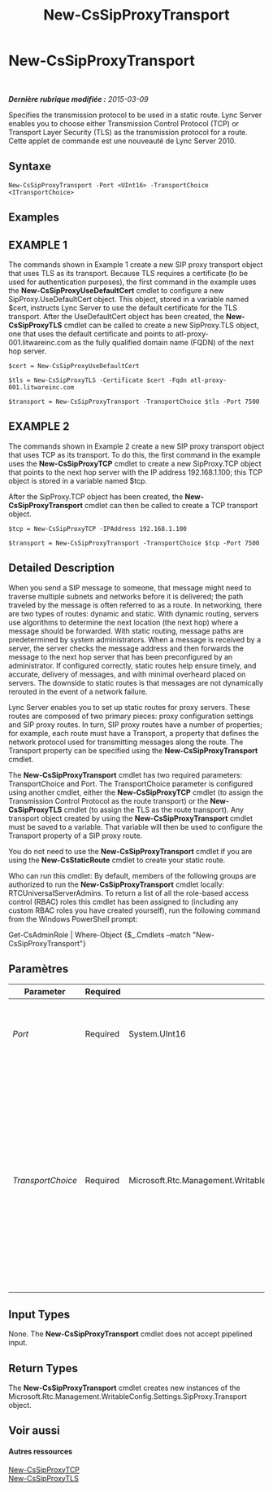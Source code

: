 ﻿---
title: New-CsSipProxyTransport
TOCTitle: New-CsSipProxyTransport
ms:assetid: 68587257-d666-429a-bf2d-f8a2b46f1f09
ms:mtpsurl: https://technet.microsoft.com/fr-fr/library/Gg398489(v=OCS.15)
ms:contentKeyID: 49297478
ms.date: 05/20/2016
mtps_version: v=OCS.15
ms.translationtype: HT
---

# New-CsSipProxyTransport

 

_**Dernière rubrique modifiée :** 2015-03-09_

Specifies the transmission protocol to be used in a static route. Lync Server enables you to choose either Transmission Control Protocol (TCP) or Transport Layer Security (TLS) as the transmission protocol for a route. Cette applet de commande est une nouveauté de Lync Server 2010.

## Syntaxe

    New-CsSipProxyTransport -Port <UInt16> -TransportChoice <ITransportChoice>

## Examples

## EXAMPLE 1

The commands shown in Example 1 create a new SIP proxy transport object that uses TLS as its transport. Because TLS requires a certificate (to be used for authentication purposes), the first command in the example uses the **New-CsSipProxyUseDefaultCert** cmdlet to configure a new SipProxy.UseDefaultCert object. This object, stored in a variable named $cert, instructs Lync Server to use the default certificate for the TLS transport. After the UseDefaultCert object has been created, the **New-CsSipProxyTLS** cmdlet can be called to create a new SipProxy.TLS object, one that uses the default certificate and points to atl-proxy-001.litwareinc.com as the fully qualified domain name (FQDN) of the next hop server.

    $cert = New-CsSipProxyUseDefaultCert
    
    $tls = New-CsSipProxyTLS -Certificate $cert -Fqdn atl-proxy-001.litwareinc.com
    
    $transport = New-CsSipProxyTransport -TransportChoice $tls -Port 7500

## EXAMPLE 2

The commands shown in Example 2 create a new SIP proxy transport object that uses TCP as its transport. To do this, the first command in the example uses the **New-CsSipProxyTCP** cmdlet to create a new SipProxy.TCP object that points to the next hop server with the IP address 192.168.1.100; this TCP object is stored in a variable named $tcp.

After the SipProxy.TCP object has been created, the **New-CsSipProxyTransport** cmdlet can then be called to create a TCP transport object.

    $tcp = New-CsSipProxyTCP -IPAddress 192.168.1.100
    
    $transport = New-CsSipProxyTransport -TransportChoice $tcp -Port 7500

## Detailed Description

When you send a SIP message to someone, that message might need to traverse multiple subnets and networks before it is delivered; the path traveled by the message is often referred to as a route. In networking, there are two types of routes: dynamic and static. With dynamic routing, servers use algorithms to determine the next location (the next hop) where a message should be forwarded. With static routing, message paths are predetermined by system administrators. When a message is received by a server, the server checks the message address and then forwards the message to the next hop server that has been preconfigured by an administrator. If configured correctly, static routes help ensure timely, and accurate, delivery of messages, and with minimal overheard placed on servers. The downside to static routes is that messages are not dynamically rerouted in the event of a network failure.

Lync Server enables you to set up static routes for proxy servers. These routes are composed of two primary pieces: proxy configuration settings and SIP proxy routes. In turn, SIP proxy routes have a number of properties; for example, each route must have a Transport, a property that defines the network protocol used for transmitting messages along the route. The Transport property can be specified using the **New-CsSipProxyTransport** cmdlet.

The **New-CsSipProxyTransport** cmdlet has two required parameters: TransportChoice and Port. The TransportChoice parameter is configured using another cmdlet, either the **New-CsSipProxyTCP** cmdlet (to assign the Transmission Control Protocol as the route transport) or the **New-CsSipProxyTLS** cmdlet (to assign the TLS as the route transport). Any transport object created by using the **New-CsSipProxyTransport** cmdlet must be saved to a variable. That variable will then be used to configure the Transport property of a SIP proxy route.

You do not need to use the **New-CsSipProxyTransport** cmdlet if you are using the **New-CsStaticRoute** cmdlet to create your static route.

Who can run this cmdlet: By default, members of the following groups are authorized to run the **New-CsSipProxyTransport** cmdlet locally: RTCUniversalServerAdmins. To return a list of all the role-based access control (RBAC) roles this cmdlet has been assigned to (including any custom RBAC roles you have created yourself), run the following command from the Windows PowerShell prompt:

Get-CsAdminRole | Where-Object {$\_.Cmdlets –match "New-CsSipProxyTransport"}

## Paramètres


<table>
<colgroup>
<col style="width: 25%" />
<col style="width: 25%" />
<col style="width: 25%" />
<col style="width: 25%" />
</colgroup>
<thead>
<tr class="header">
<th>Parameter</th>
<th>Required</th>
<th>Type</th>
<th>Description</th>
</tr>
</thead>
<tbody>
<tr class="odd">
<td><p><em>Port</em></p></td>
<td><p>Required</p></td>
<td><p>System.UInt16</p></td>
<td><p>Port number used for SIP routing. For example: -Port 7742.</p></td>
</tr>
<tr class="even">
<td><p><em>TransportChoice</em></p></td>
<td><p>Required</p></td>
<td><p>Microsoft.Rtc.Management.WritableConfig.Settings.SipProxy.ITransportChoice</p></td>
<td><p>Indicates the transmission protocol (TCP or TLS) to be used on the static route. To use the TCP protocol, create a transport object by using the <strong>New-CsSipProxyTCP</strong> cmdlet. To use the TLS protocol, create a transport object by using the <strong>New-CsSipProxyTLS</strong> cmdlet.</p></td>
</tr>
</tbody>
</table>


## Input Types

None. The **New-CsSipProxyTransport** cmdlet does not accept pipelined input.

## Return Types

The **New-CsSipProxyTransport** cmdlet creates new instances of the Microsoft.Rtc.Management.WritableConfig.Settings.SipProxy.Transport object.

## Voir aussi

#### Autres ressources

[New-CsSipProxyTCP](new-cssipproxytcp.md)  
[New-CsSipProxyTLS](new-cssipproxytls.md)

